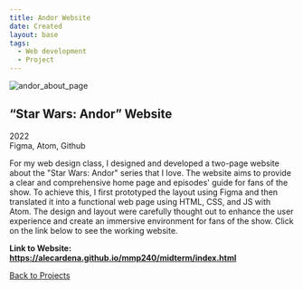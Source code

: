 ```yaml
---
title: Andor Website
date: Created
layout: base
tags:
  - Web development
  - Project
---
```


<div class="project_images">
  <img src="/images/andor_about_page.jpg" alt="andor_about_page">
</div>

<div class="project_bio">
  <h2>“Star Wars: Andor” Website</h2>
  <p>
      2022
      <br>
      Figma, Atom, Github
  </p>

  <p>
    For my web design class, I designed and developed a two-page website about 
    the "Star Wars: Andor" series that I love. The website aims to provide a 
    clear and comprehensive home page and episodes' guide for fans of the show. 
    To achieve this, I first prototyped the layout using Figma and then translated 
    it into a functional web page using HTML, CSS, and JS with Atom. The design 
    and layout were carefully thought out to enhance the user experience and create 
    an immersive environment for fans of the show. Click on the link below to see 
    the working website.
  </p>

  <p>
      <strong>Link to Website: <a href="https://alecardena.github.io/mmp240/midterm/index.html">https://alecardena.github.io/mmp240/midterm/index.html</a></strong>  
  </p>

  <div class="back_function">
    <a href="/web_development_projects">Back to Projects</a>
</div>
</div>
